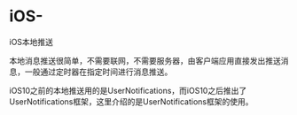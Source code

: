 # iOS-
iOS本地推送

本地消息推送很简单，不需要联网，不需要服务器，由客户端应用直接发出推送消息，一般通过定时器在指定时间进行消息推送。

iOS10之前的本地推送用的是UserNotifications，而iOS10之后推出了UserNotifications框架，这里介绍的是UserNotifications框架的使用。
